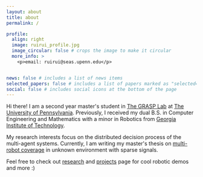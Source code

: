 ```yaml
---
layout: about
title: about
permalink: /

profile:
  align: right
  image: ruirui_profile.jpg
  image_circular: false # crops the image to make it circular
  more_info: >
    <p>email: ruirui@seas.upenn.edu</p>


news: false # includes a list of news items
selected_papers: false # includes a list of papers marked as "selected={true}"
social: false # includes social icons at the bottom of the page
---
```


Hi there! I am a second year master's student in [The GRASP Lab](https://www.grasp.upenn.edu/) at [The University of Pennsylvania](https://www.upenn.edu/). Previously, I received my dual B.S. in Computer Engineering and Mathematics with a minor in Robotics from [Georgia Institute of Technology](https://www.gatech.edu/).

My research interests focus on the distributed decision process of the multi-agent systems. Currently, I am writing my master's thesis on [multi-robot coverage](https://rui2ma.github.io/projects/research_coverage/) in unknown environment with sparse signals.

Feel free to check out [research](https://rui2ma.github.io/research/) and [projects](https://rui2ma.github.io/projects/) page for  cool robotic demos and more :)
